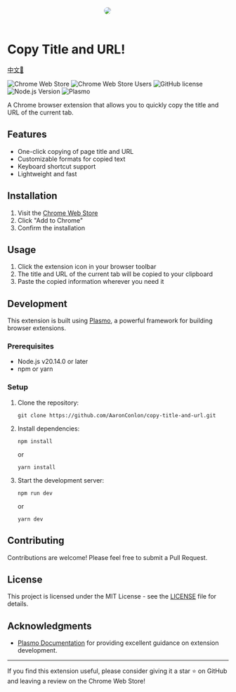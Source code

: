 <div style="margin:0 auto;width:64px;height:64px;display:flex;align-items:center;justify-items:center">
 <img src="https://de4965e.webp.li/blog-images/2024/08/8c7eda69121707dab5a5ab2505f3ca8a.png" style="border-radius:32px"/>
</div>

# Copy Title and URL!

[中文🔗](./README.zh.md)

![Chrome Web Store](https://img.shields.io/chrome-web-store/v/YOUR_EXTENSION_ID)
![Chrome Web Store Users](https://img.shields.io/chrome-web-store/users/YOUR_EXTENSION_ID)
![GitHub license](https://img.shields.io/github/license/AaronConlon/copy-title-and-url)
![Node.js Version](https://img.shields.io/badge/node-v20.14.0-brightgreen)
![Plasmo](https://img.shields.io/badge/framework-Plasmo-blueviolet)

A Chrome browser extension that allows you to quickly copy the title and URL of the current tab.

## Features

- One-click copying of page title and URL
- Customizable formats for copied text
- Keyboard shortcut support
- Lightweight and fast

## Installation

1. Visit the [Chrome Web Store](YOUR_CHROME_STORE_LINK)
2. Click "Add to Chrome"
3. Confirm the installation

## Usage

1. Click the extension icon in your browser toolbar
2. The title and URL of the current tab will be copied to your clipboard
3. Paste the copied information wherever you need it

## Development

This extension is built using [Plasmo](https://docs.plasmo.com/), a powerful framework for building browser extensions.

### Prerequisites

- Node.js v20.14.0 or later
- npm or yarn

### Setup

1. Clone the repository:
   ```
   git clone https://github.com/AaronConlon/copy-title-and-url.git
   ```
2. Install dependencies:
   ```
   npm install
   ```
   or
   ```
   yarn install
   ```
3. Start the development server:
   ```
   npm run dev
   ```
   or
   ```
   yarn dev
   ```

## Contributing

Contributions are welcome! Please feel free to submit a Pull Request.

## License

This project is licensed under the MIT License - see the [LICENSE](LICENSE) file for details.

## Acknowledgments

- [Plasmo Documentation](https://docs.plasmo.com/) for providing excellent guidance on extension development.

---

If you find this extension useful, please consider giving it a star ⭐ on GitHub and leaving a review on the Chrome Web Store!
